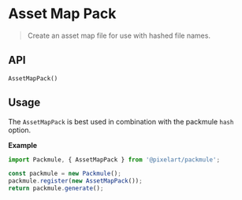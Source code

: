 # Asset Map Pack
> Create an asset map file for use with hashed file names.

## API
`AssetMapPack()`

## Usage

The `AssetMapPack` is best used in combination with the packmule `hash` option.

**Example**

```ts
import Packmule, { AssetMapPack } from '@pixelart/packmule';

const packmule = new Packmule();
packmule.register(new AssetMapPack());
return packmule.generate();
```
